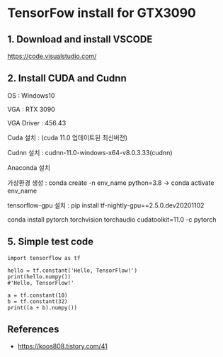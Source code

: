 # TensorFow install for GTX3090

## 1. Download and install VSCODE 

https://code.visualstudio.com/

## 2. Install CUDA and Cudnn

OS : Windows10

VGA : RTX 3090

VGA Driver : 456.43

Cuda 설치 :   (cuda 11.0 업데이트된 최신버전)

Cudnn 설치 : cudnn-11.0-windows-x64-v8.0.3.33(cudnn)

Anaconda 설치

가상환경 생성 : conda create -n env_name python=3.8 -> conda activate env_name

tensorflow-gpu 설치 : pip install tf-nightly-gpu==2.5.0.dev20201102

conda install pytorch torchvision torchaudio cudatoolkit=11.0 -c pytorch



## 5. Simple test code
```
import tensorflow as tf

hello = tf.constant('Hello, TensorFlow!')
print(hello.numpy())
#'Hello, TensorFlow!'

a = tf.constant(10)
b = tf.constant(32)
print((a + b).numpy())
```

## References
- https://koos808.tistory.com/41
